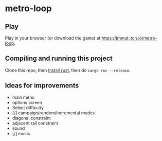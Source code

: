 # metro-loop

## Play

Play in your browser (or download the game) at https://jmmut.itch.io/metro-loop.

## Compiling and running this project

Clone this repo, then [Install rust](https://www.rust-lang.org/tools/install), then do `cargo run --release`.

## Ideas for improvements

- main menu
- options screen
- Select difficulty
- [/] campaign/random/incremental modes
- diagonal constraint
- adjacent rail constraint
- sound
- [/] music
